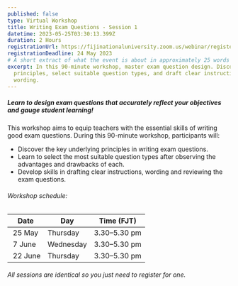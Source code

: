 ```yaml
---
published: false
type: Virtual Workshop
title: Writing Exam Questions - Session 1
datetime: 2023-05-25T03:30:13.399Z
duration: 2 Hours
registrationUrl: https://fijinationaluniversity.zoom.us/webinar/register/WN_vOQtYCfpSFSXKInj2NZOJw
registrationDeadline: 24 May 2023
# A short extract of what the event is about in approximately 25 words
excerpt: In this 90-minute workshop, master exam question design. Discover key
  principles, select suitable question types, and draft clear instructions and
  wording.
---
```

##### Learn to design exam questions that accurately reflect your objectives and gauge student learning!

This workshop aims to equip teachers with the essential skills of writing good exam questions. During this 90-minute workshop, participants will:

* Discover the key underlying principles in writing exam questions.
* Learn to select the most suitable question types after observing the advantages and drawbacks of each.
* Develop skills in drafting clear instructions, wording and reviewing the exam questions.

###### Workshop schedule:

| Date       | Day       | Time (FJT)   |
| ---------- | --------- | ------------ |
| ﻿ 25 May    | Thursday  | 3.30–5.30 pm |
| ﻿ 7 June    | Wednesday | 3.30–5.30 pm |
| ﻿ 22 June   | Thursday  | 3.30–5.30 pm |



###### All sessions are identical so you just need to register for one.
